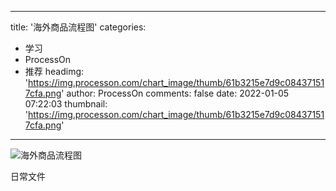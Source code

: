 
---
title: '海外商品流程图'
categories: 
 - 学习
 - ProcessOn
 - 推荐
headimg: 'https://img.processon.com/chart_image/thumb/61b3215e7d9c084371517cfa.png'
author: ProcessOn
comments: false
date: 2022-01-05 07:22:03
thumbnail: 'https://img.processon.com/chart_image/thumb/61b3215e7d9c084371517cfa.png'
---

<div>   
<img class="thumb" alt="海外商品流程图" src="https://img.processon.com/chart_image/thumb/61b3215e7d9c084371517cfa.png" referrerpolicy="no-referrer">
<p>日常文件</p>  
</div>
            